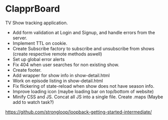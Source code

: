 # ClapprBoard

TV Show tracking application.

- Add form validation at Login and Signup, and handle errors from the server.
- Implement TTL on cookie.
- Create Subscribe factory to subscribe and unsubscribe from shows (create respective remote methods aswell)
- Set up global error alerts
- Fix 404 when user searches for non existing show.
- Create footer.
- Add wrapper for show info in show-detail.html
- Work on episode listing in show-detail.html
- Fix flickering of state-reload when show does not have season info.
- Improve loading icon (maybe loading bar on top/bottom of website)
- Minify CSS and JS. Concat all JS into a single file. Create .maps (Maybe add to watch task?)

https://github.com/strongloop/loopback-getting-started-intermediate/
